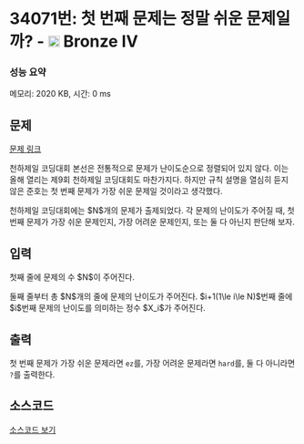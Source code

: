 # 34071번: 첫 번째 문제는 정말 쉬운 문제일까? - <img src="https://static.solved.ac/tier_small/2.svg" style="height:20px" /> Bronze IV

<!-- performance -->
### 성능 요약
메모리: 2020 KB, 시간: 0 ms
<!-- end -->

## 문제

[문제 링크](https://boj.kr/34071)

<p>천하제일 코딩대회 본선은 전통적으로 문제가 난이도순으로 정렬되어 있지 않다. 이는 올해 열리는 제9회 천하제일 코딩대회도 마찬가지다. 하지만 규칙 설명을 열심히 듣지 않은 준호는 첫 번째 문제가 가장 쉬운 문제일 것이라고 생각했다.</p>

<p>천하제일 코딩대회에는 $N$개의 문제가 출제되었다. 각 문제의 난이도가 주어질 때, 첫 번째 문제가 가장 쉬운 문제인지, 가장 어려운 문제인지, 또는 둘 다 아닌지 판단해 보자.</p>

## 입력

<p>첫째 줄에 문제의 수 $N$이 주어진다.</p>

<p>둘째 줄부터 총 $N$개의 줄에 문제의 난이도가 주어진다. $i+1(1\le i\le N)$번째 줄에 $i$번째 문제의 난이도를 의미하는 정수 $X_i$가 주어진다.</p>

## 출력

<p>첫 번째 문제가 가장 쉬운 문제라면 <code>ez</code>를, 가장 어려운 문제라면 <code>hard</code>를, 둘 다 아니라면 <code>?</code>를 출력한다.</p>

## 소스코드

[소스코드 보기](첫%20번째%20문제는%20정말%20쉬운%20문제일까?.cpp)